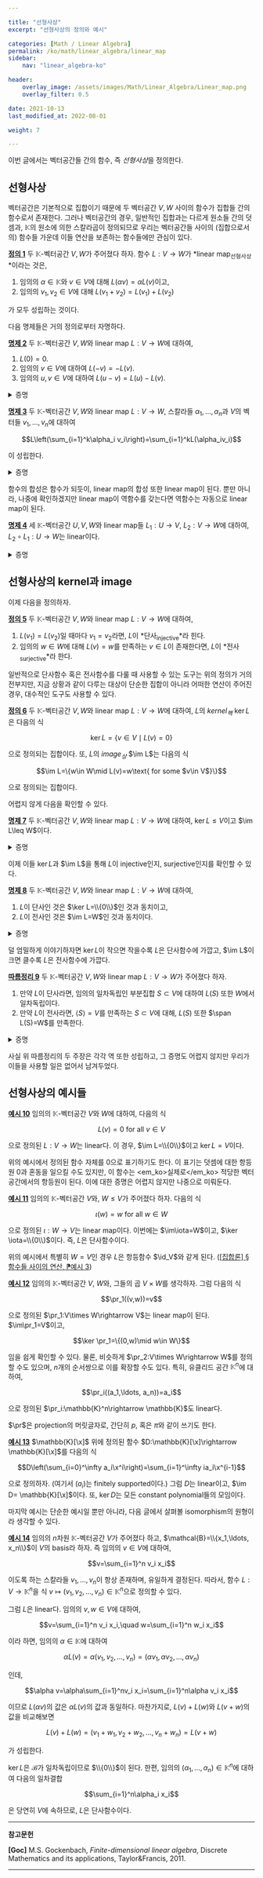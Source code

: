 ```yaml
---

title: "선형사상"
excerpt: "선형사상의 정의와 예시"

categories: [Math / Linear Algebra]
permalink: /ko/math/linear_algebra/linear_map
sidebar: 
    nav: "linear_algebra-ko"

header:
    overlay_image: /assets/images/Math/Linear_Algebra/Linear_map.png
    overlay_filter: 0.5

date: 2021-10-13
last_modified_at: 2022-08-01

weight: 7

---
```


이번 글에서는 벡터공간들 간의 함수, 즉 *선형사상*을 정의한다.

## 선형사상

벡터공간은 기본적으로 집합이기 때문에 두 벡터공간 $V,W$ 사이의 함수가 집합들 간의 함수로서 존재한다. 그러나 벡터공간의 경우, 일반적인 집합과는 다르게 원소들 간의 덧셈과, $\mathbb{K}$의 원소에 의한 스칼라곱이 정의되므로 우리는 벡터공간들 사이의 (집합으로서의) 함수들 가운데 이들 연산을 보존하는 함수들에만 관심이 있다.

<div class="definition" markdown="1">

<ins id="def1">**정의 1**</ins> 두 $\mathbb{K}$-벡터공간 $V,W$가 주어졌다 하자. 함수 $L:V\rightarrow W$가 *linear map<sub>선형사상</sub>*이라는 것은, 

1. 임의의 $\alpha\in\mathbb{K}$와 $v\in V$에 대해 $L(\alpha v)=\alpha L(v)$이고,
2. 임의의 $v_1,v_2\in V$에 대해 $L(v_1+v_2)=L(v_1)+L(v_2)$

가 모두 성립하는 것이다.

</div>

다음 명제들은 거의 정의로부터 자명하다.

<div class="proposition" markdown="1">

<ins id="prop2">**명제 2**</ins> 두 $\mathbb{K}$-벡터공간 $V,W$와 linear map $L:V\rightarrow W$에 대하여,

1. $L(0)=0$.
2. 임의의 $v\in V$에 대하여 $L(-v)=-L(v)$.
3. 임의의 $u,v\in V$에 대하여 $L(u-v)=L(u)-L(v)$.

</div>
<details class="proof" markdown="1">
<summary>증명</summary>

Linear map은 스칼라곱을 보존하므로, 첫 번째와 두 번째 주장은 각각 [§벡터공간, ⁋명제 2](/ko/math/linear_algebra/vector_spaces#prop2), 그리고 [§벡터공간, ⁋따름정리 3](/ko/math/linear_algebra/vector_spaces#cor3)의 결과이다. 이제 linear map이 벡터의 덧셈을 보존하는 것과, 둘째 주장으로부터

$$L(u-v)=L\bigl(u+(-v)\bigr)=L(u)+L(-v)=L(u)+\bigl(-L(v)\bigr)=L(u)-L(v)$$

가 되어 셋째 주장 또한 성립한다.

</details>

<div class="proposition" markdown="1">

<ins id="prop3">**명제 3**</ins> 두 $\mathbb{K}$-벡터공간 $V,W$와 linear map $L:V\rightarrow W$, 스칼라들 $\alpha_1,\ldots,\alpha_n$과 $V$의 벡터들 $v_1,\ldots, v_n$에 대하여

$$L\left(\sum_{i=1}^k\alpha_i v_i\right)=\sum_{i=1}^kL(\alpha_iv_i)$$

이 성립한다.

</div>
<details class="proof" markdown="1">
<summary>증명</summary>

$k$에 대한 귀납법에 의하여 자명하다.

</details>

함수의 합성은 함수가 되듯이, linear map의 합성 또한 linear map이 된다. 뿐만 아니라, 나중에 확인하겠지만 linear map이 역함수를 갖는다면 역함수는 자동으로 linear map이 된다. 

<div class="proposition" markdown="1">

<ins id="prop4">**명제 4**</ins> 세 $\mathbb{K}$-벡터공간 $U,V,W$와 linear map들 $L_1:U\rightarrow V$, $L_2:V\rightarrow W$에 대하여, $L_2\circ L_1:U\rightarrow W$는 linear이다.

</div>
<details class="proof" markdown="1">
<summary>증명</summary>

임의의 $\alpha\in\mathbb{K}$, $u\in U$에 대하여

$$(L_2\circ L_1)(\alpha u)=L_2(L_1(\alpha u))=L_2(\alpha L_1(u))=\alpha(L_2(L_1(u)))=\alpha(L_2\circ L_1)(u)$$

비슷하게, 벡터들 사이의 합에 대해서도 $(L_2\circ L_1)(u_1+u_2)=(L_2\circ L_1)(u_1)+(L_2\circ L_1)(u_2)$가 성립하는 것을 증명할 수 있다. 
</details>

## 선형사상의 kernel과 image

이제 다음을 정의하자.

<div class="definition" markdown="1">

<ins id="def5">**정의 5**</ins> 두 $\mathbb{K}$-벡터공간 $V,W$와 linear map $L:V\rightarrow W$에 대하여,

1. $L(v_1)=L(v_2)$일 때마다 $v_1=v_2$라면, $L$이 *단사<sub>injective</sub>*라 힌다.
2. 임의의 $w\in W$에 대해 $L(v)=w$를 만족하는 $v\in L$이 존재한다면, $L$이 *전사<sub>surjective</sub>*라 한다. 

</div>

일반적으로 단사함수 혹은 전사함수를 다룰 때 사용할 수 있는 도구는 위의 정의가 거의 전부지만, 지금 상황과 같이 다루는 대상이 단순한 집합이 아니라 어떠한 연산이 주어진 경우, 대수적인 도구도 사용할 수 있다.

<div class="definition" markdown="1">

<ins id="def6">**정의 6**</ins> 두 $\mathbb{K}$-벡터공간 $V,W$와 linear map $L:V\rightarrow W$에 대하여, $L$의 *kernel<sub>핵</sub>* $\ker L$은 다음의 식

$$\ker L=\{v\in V\mid L(v)=0\}$$

으로 정의되는 집합이다. 또, $L$의 *image<sub>상</sub>* $\im L$는 다음의 식

$$\im L=\{w\in W\mid L(v)=w\text{ for some $v\in V$}\}$$

으로 정의되는 집합이다.

</div>

어렵지 않게 다음을 확인할 수 있다.

<div class="proposition" markdown="1">

<ins id="prop7">**명제 7**</ins> 두 $\mathbb{K}$-벡터공간 $V,W$와 linear map $L:V\rightarrow W$에 대하여, $\ker L\leq V$이고 $\im L\leq W$이다.

</div>
<details class="proof" markdown="1">
<summary>증명</summary>

우선 $\ker L$은 $V$의 부분공간이다. 임의의 $\alpha\in\mathbb{K}$, $v\in\ker L$에 대하여

$$L(\alpha v)=\alpha L(v)=\alpha\cdot 0=0$$

이고, 마찬가지로 임의의 $v_1$, $v_2\in \ker L$에 대하여 

$$L(v_1+v_2)=L(v_1)+L(v_2)=0+0=0$$

이므로 $\alpha v\in\ker L$, $v_1+v_2\in\ker L$이 성립하기 때문이다.

이와 비슷하게, $\im L$은 $W$의 부분공간이다. 임의의 $w,w_1,w_2\in W$와 $\alpha\in\mathbb{K}$를 택해오면, 정의에 의해

$$L(v)=w,\quad L(v_1)=w_1,\quad L(v_2)=w_2$$

를 만족하는 $v,v_1,v_2\in V$가 존재하며 따라서

$$\alpha w=\alpha L(v)=L(\alpha v)\in\im L$$

그리고

$$w_1+w_2=L(v_1)+L(v_2)=L(v_1+v_2)\in \im L$$

이기 때문이다.

</details>

이제 이들 $\ker L$과 $\im L$을 통해 $L$이 injective인지, surjective인지를 확인할 수 있다.

<div class="proposition" markdown="1">

<ins id="prop8">**명제 8**</ins> 두 $\mathbb{K}$-벡터공간 $V,W$와 linear map $L:V\rightarrow W$에 대하여, 

1. $L$이 단사인 것은 $\ker L=\\{0\\}$인 것과 동치이고,
2. $L$이 전사인 것은 $\im L=W$인 것과 동치이다.

</div>
<details class="proof" markdown="1">
<summary>증명</summary>

둘째 주장은 동어반복이다.

만약 $L$이 단사라면 $L(v)=0$을 만족하는 $v$는 유일해야 하고, [명제 2](#prop2)에 의해 $0$은 이 식을 만족하므로 $\ker L=\\{0\\}$이어야 한다. 따라서 첫째 주장 중에서도 다음의 명제

> $\ker L=\\{0\\}\implies\text{$L$ injective}$

만 보이면 충분하다. $L(v_1)=L(v_2)$인 $v_1,v_2\in V$가 주어졌다 가정하자. 그럼 다시 [명제 3](#prop3)에 의하여,

$$0=L(v_1)-L(v_2)=L(v_1-v_2)$$

이므로 $v_1-v_2\in\ker L$이다. $\ker L=\\{0\\}$이므로, $v_1-v_2=0$이고 따라서 $L$은 단사가 된다.

</details>

덜 엄밀하게 이야기하자면 $\ker L$이 작으면 작을수록 $L$은 단사함수에 가깝고, $\im L$이 크면 클수록 $L$은 전사함수에 가깝다.

<div class="proposition" markdown="1">

<ins id="cor9">**따름정리 9**</ins> 두 $\mathbb{K}$-벡터공간 $V,W$와 linear map $L:V\rightarrow W$가 주어졌다 하자.

1. 만약 $L$이 단사라면, 임의의 일차독립인 부분집합 $S\subset V$에 대하여 $L(S)$ 또한 $W$에서 일차독립이다.
2. 만약 $L$이 전사라면, $\langle S\rangle=V$를 만족하는 $S\subset V$에 대해, $L(S)$ 또한 $\span L(S)=W$를 만족한다.

</div>
<details class="proof" markdown="1">
<summary>증명</summary>

1. $L(S)$의 원소들 $L(x_1),\ldots, L(x_k)$들에 대하여, 만일

    $$\sum_{i=1}^k\alpha_i L(x_i)=0$$

    라면, [명제 3](#prop3)에 의해

    $$0=L\left(\sum_{i=1}^k\alpha_ix_i\right)$$

    이므로, 앞선 명제에 의해 $\sum\alpha_ix_i=0$이어야 한다. 이제, $S$는 일차독립인 부분집합이므로, $\alpha_i=0$이 모든 $i$에 대해 성립한다.

2. 임의의 $w\in W$가 주어졌다 하자. 그럼 $\im L=W$이므로, 적당한 $v\in V$가 존재하여 $L(v)=w$이다. 한편, $\langle S\rangle=V$이므로 $v$를 $S$의 원소들의 일차결합

    $$v=\sum_{i=1}^n\alpha_ix_i$$
    
    으로 나타낼 수 있다. 양 변에 $L$을 취한 후 [명제 3](#prop3)을 적용하면
    
    $$w=L(v)=L\left(\sum_{i=1}^n\alpha_ix_i\right)=\sum_{i=1}^n\alpha_i L(x_i)$$
    
    가 성립한다. 즉 임의의 $w\in W$는 $L(S)$의 원소들의 일차결합으로 표현할 수 있다.
 
</details>

사실 위 따름정리의 두 주장은 각각 역 또한 성립하고, 그 증명도 어렵지 않지만 우리가 이들을 사용할 일은 없어서 남겨두었다.

## 선형사상의 예시들

<div class="example" markdown="1">

<ins id="ex10">**예시 10**</ins> 임의의 $\mathbb{K}$-벡터공간 $V$와 $W$에 대하여, 다음의 식

$$L(v)=0\text{ for all $v\in V$}$$

으로 정의된 $L:V\rightarrow W$는 linear다. 이 경우, $\im L=\\{0\\}$이고 $\ker L=V$이다.

</div>

위의 예시에서 정의된 함수 자체를 $0$으로 표기하기도 한다. 이 표기는 덧셈에 대한 항등원 $0$과 혼동을 일으킬 수도 있지만, 이 함수는 <em_ko>실제로</em_ko> 적당한 벡터공간에서의 항등원이 된다. 이에 대한 증명은 어렵지 않지만 나중으로 미뤄둔다.

<div class="example" markdown="1">

<ins id="ex11">**예시 11**</ins> 임의의 $\mathbb{K}$-벡터공간 $V$와, $W\leq V$가 주어졌다 하자. 다음의 식

$$\iota(w)=w\text{ for all $w\in W$}$$

으로 정의된 $\iota:W\rightarrow V$는 linear map이다. 이번에는 $\im\iota=W$이고, $\ker \iota=\\{0\\}$이다. 즉, $L$은 단사함수이다.

</div>

위의 예시에서 특별히 $W=V$인 경우 $L$은 항등함수 $\id_V$와 같게 된다. ([\[집합론\] §함수들 사이의 연산, ⁋예시 3](/ko/math/set_theory/operation_of_functions#ex3)) 

<div class="example" markdown="1">

<ins id="ex12">**예시 12**</ins> 임의의 $\mathbb{K}$-벡터공간 $V$, $W$와, 그들의 곱 $V\times W$를 생각하자. 그럼 다음의 식

$$\pr_1((v,w))=v$$

으로 정의된 $\pr_1:V\times W\rightarrow V$는 linear map이 된다. $\im\pr_1=V$이고, 

$$\ker \pr_1=\{(0,w)\mid w\in W\}$$

임을 쉽게 확인할 수 있다. 물론, 비슷하게 $\pr_2:V\times W\rightarrow W$를 정의할 수도 있으며, $n$개의 순서쌍으로 이를 확장할 수도 있다. 특히, 유클리드 공간 $\mathbb{K}^n$에 대하여, 

$$\pr_i((a_1,\ldots, a_n))=a_i$$

으로 정의된 $\pr_i:\mathbb{K}^n\rightarrow \mathbb{K}$도 linear다.

</div>

$\pr$은 projection의 머릿글자로, 간단히 $p$, 혹은 $\pi$와 같이 쓰기도 한다.

<div class="example" markdown="1">

<ins id="ex13">**예시 13**</ins> $\mathbb{K}[\x]$ 위에 정의된 함수 $D:\mathbb{K}[\x]\rightarrow \mathbb{K}[\x]$를 다음의 식

$$D\left(\sum_{i=0}^\infty a_i\x^i\right)=\sum_{i=1}^\infty ia_i\x^{i-1}$$

으로 정의하자. (여기서 $(a_i)$는 finitely supported이다.) 그럼 $D$는 linear이고, $\im D= \mathbb{K}[\x]$이다. 또, $\ker D$는 모든 constant polynomial들의 모임이다. 

</div>

마지막 예시는 단순한 예시일 뿐만 아니라, 다음 글에서 살펴볼 isomorphism의 원형이라 생각할 수 있다.

<div class="example" markdown="1">

<ins id="ex14">**예시 14**</ins> 임의의 $n$차원 $\mathbb{K}$-벡터공간 $V$가 주어졌다 하고, $\mathcal{B}=\\{x_1,\ldots, x_n\\}$이 $V$의 basis라 하자. 즉 임의의 $v\in V$에 대하여, 

$$v=\sum_{i=1}^n v_i x_i$$

이도록 하는 스칼라들 $v_1,\ldots, v_n$이 항상 존재하며, 유일하게 결정된다. 따라서, 함수 $L:V\rightarrow \mathbb{K}^n$을 식 $v\mapsto (v_1,v_2,\ldots, v_n)\in\mathbb{K}^n$으로 정의할 수 있다.

그럼 $L$은 linear다. 임의의 $v,w\in V$에 대하여,

$$v=\sum_{i=1}^n v_i x_i,\quad w=\sum_{i=1}^n w_i x_i$$

이라 하면, 임의의 $\alpha\in\mathbb{K}$에 대하여

$$\alpha L(v)=\alpha(v_1,v_2,\ldots,v_n)=(\alpha v_1,\alpha v_2,\ldots,\alpha v_n)$$

인데,

$$\alpha v=\alpha\sum_{i=1}^nv_i x_i=\sum_{i=1}^n\alpha v_i x_i$$

이므로 $L(\alpha v)$의 값은 $\alpha L(v)$의 값과 동일하다. 마찬가지로, $L(v)+L(w)$와 $L(v+w)$의 값을 비교해보면

$$L(v)+L(w)=(v_1+w_1,v_2+w_2,\ldots,v_n+w_n)=L(v+w)$$

가 성립한다.

$\ker L$은 $\mathcal{B}$가 일차독립이므로 $\\{0\\}$이 된다. 한편, 임의의 $(\alpha_1,\ldots,\alpha_n)\in\mathbb{K}^n$에 대하여 다음의 일차결합

$$\sum_{i=1}^n\alpha_i x_i$$

은 당연히 $V$에 속하므로, $L$은 단사함수이다. 

</div>


---

**참고문헌**

**[Goc]** M.S. Gockenbach, *Finite-dimensional linear algebra*, Discrete Mathematics and its applications, Taylor&Francis, 2011.

---
